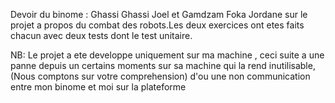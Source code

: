Devoir du binome : Ghassi Ghassi Joel et Gamdzam Foka Jordane sur le projet a propos du combat des robots.Les deux exercices ont etes faits chacun avec deux tests dont le test unitaire.

NB: Le projet a ete developpe uniquement sur ma machine , ceci suite a une panne depuis un certains moments sur sa machine qui la rend inutilisable,(Nous comptons sur votre comprehension) d'ou une non communication entre mon binome et moi sur la  plateforme
